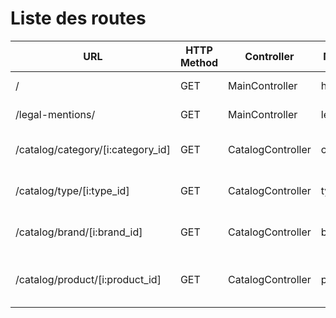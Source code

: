 # Liste des routes

| URL                               | HTTP Method | Controller        | Method   | Title          | Content                              | Comment                        |
|-----------------------------------|-------------|-------------------|----------|----------------|--------------------------------------|--------------------------------|
| /                                 | GET         | MainController    | home     | Dans les shoe  | 5 categories                         | -                              |
| /legal-mentions/                  | GET         | MainController    | legal    | Legal Mentions | List legal mentions                  | -                              |
| /catalog/category/[i:category_id] | GET         | CatalogController | category | Category name  | Products from this category          | category_id must be an integer |
| /catalog/type/[i:type_id]         | GET         | CatalogController | type     | Type name      | Products of this type                | type_id must be an integer     |
| /catalog/brand/[i:brand_id]       | GET         | CatalogController | brand    | Brand name     | Products of the brand                | brand_id must be an integer    |
| /catalog/product/[i:product_id]   | GET         | CatalogController | product  | Product name   | Description + picture of the product | product_id must be an integer  |